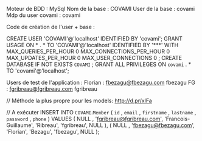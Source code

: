 Moteur de BDD : MySql
Nom de la base : COVAMI
User de la base : covami
Mdp du user covami : covami


Code de création de l'user + base :

CREATE USER 'COVAMI'@'localhost' IDENTIFIED BY  'covami';
GRANT USAGE ON * . * TO  'COVAMI'@'localhost' IDENTIFIED BY  '***' WITH MAX_QUERIES_PER_HOUR 0 MAX_CONNECTIONS_PER_HOUR 0 MAX_UPDATES_PER_HOUR 0 MAX_USER_CONNECTIONS 0 ;
CREATE DATABASE IF NOT EXISTS  `COVAMI` ;
GRANT ALL PRIVILEGES ON  `covami` . * TO  'covami'@'localhost';

Users de test de l'application :
Florian :
	fbezagu@fbezagu.com
	fbezagu
FG :
	fgribreau@fgribreau.com
	fgribreau

// Méthode la plus propre pour les models:
http://d.pr/xlFa

// A exécuter
INSERT INTO  `COVAMI`.`Member` (
`id` ,
`email` ,
`firstname` ,
`lastname` ,
`password` ,
`phone`
)
VALUES (
NULL ,  'fgribreau@fgribreau.com',  'Francois-Guillaume',  'Ribreau',  'fgribreau', NULL
), (
NULL ,  'fbezagu@fbezagu.com',  'Florian',  'Bezagu',  'fbezagu', NULL
);

